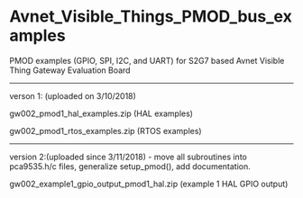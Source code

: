 # Avnet_Visible_Things_PMOD_bus_examples
PMOD examples (GPIO, SPI, I2C, and UART) for S2G7 based Avnet Visible Thing Gateway Evaluation Board

---------------------------------------------------------------------------------------------------------------------------------
verson 1: (uploaded on 3/10/2018)

  gw002_pmod1_hal_examples.zip (HAL examples)

  gw002_pmod1_rtos_examples.zip (RTOS examples)

---------------------------------------------------------------------------------------------------------------------------------
version 2:(uploaded since 3/11/2018) - move all subroutines into pca9535.h/c files, generalize setup_pmod(), add documentation.

  gw002_example1_gpio_output_pmod1_hal.zip (example 1 HAL GPIO output)
